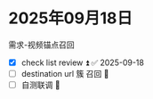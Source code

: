 # 2025年09月18日

需求-视频锚点召回

- [x] check list review ⏫ ✅ 2025-09-18
- [ ] destination url 簇 召回 🔼 
- [ ] 自测联调 🔼 